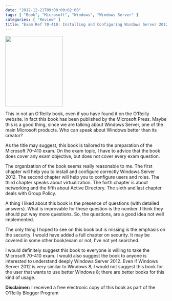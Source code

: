 ```yaml
---
date: "2012-12-21T09:00:00+02:00"
tags: [ "Book", "Microsoft", "Windows", "Windows Server" ]
categories: [ "Review" ]
title: "Exam Ref 70-410: Installing and Configuring Windows Server 2012 by Craig Zacker, Microsoft Press"
---
```

<img class="alignleft" alt="" src="http://akamaicovers.oreilly.com/images/9780735673168/cat.gif" width="180" height="220" />

This in not an O'Reilly book, even if you have found it on the O'Reilly website.
In fact this book has been published by the Microsoft Press.
Maybe this is a good thing, since we are talking about Windows Server, one of the main Microsoft products.
Who can speak about Windows better than its creator?

As the title may suggest, this book is tailored to the preparation of the Microsoft 70-410 exam.
On the exam topic, I have to advice that the book does cover any exam objective, but does not cover every exam question.

The organization of the book seems really reasonable to me.
The first chapter will help you to install and configure correctly Windows Server 2012.
The second chapter will help you to configure users and roles.
The third chapter speaks about virtualization.
The forth chapter is about networking and the fifth about Active Directory.
The sixth and last chapter deals with Group Policy.

A thing I liked about this book is the presence of questions (with detailed answers).
What is improvable for these question is the number.
I think they should put way more questions.
So, the questions, are a good idea not well implemented.

The only thing I hoped to see on this book but is missing is the emphasis on the security.
I would have added a full chapter on security.
It may be covered in some other book/exam or not, I've not yet searched.

I would definitely suggest this book to everyone is willing to take the Microsoft 70-410 exam.
I would also suggest the book to anyone is interested to understand deeply Windows Server 2012.
Even if Windows Server 2012 is very similar to Windows 8, I would not suggest this book for the user that wants to use better Windows 8; there are better books for this kind of usage.

**Disclaimer:** I received a free electronic copy of this book as part of the O'Reilly Blogger Program
